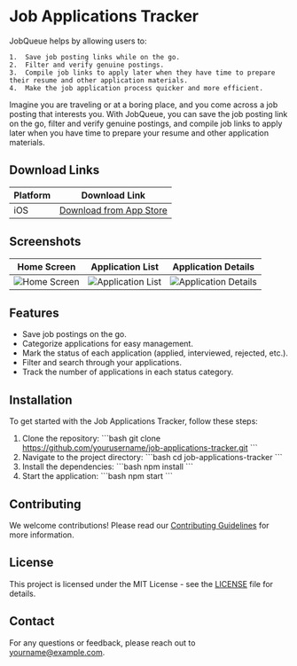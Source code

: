 
# Job Applications Tracker

JobQueue helps by allowing users to:

	1.	Save job posting links while on the go.
	2.	Filter and verify genuine postings.
	3.	Compile job links to apply later when they have time to prepare their resume and other application materials.
	4.	Make the job application process quicker and more efficient.

Imagine you are traveling or at a boring place, and you come across a job posting that interests you. With JobQueue, you can save the job posting link on the go, filter and verify genuine postings, and compile job links to apply later when you have time to prepare your resume and other application materials.

## Download Links

| Platform | Download Link |
|----------|---------------|
| iOS      | [Download from App Store](https://apps.apple.com/in/app/job-queue/id6503421892) |

## Screenshots

| Home Screen | Application List | Application Details |
|-------------|------------------|---------------------|
| ![Home Screen](screenshots/home.png) | ![Application List](screenshots/application_list.png) | ![Application Details](screenshots/application_details.png) |

## Features

- Save job postings on the go.
- Categorize applications for easy management.
- Mark the status of each application (applied, interviewed, rejected, etc.).
- Filter and search through your applications.
- Track the number of applications in each status category.

## Installation

To get started with the Job Applications Tracker, follow these steps:

1. Clone the repository:
   \`\`\`bash
   git clone https://github.com/yourusername/job-applications-tracker.git
   \`\`\`
2. Navigate to the project directory:
   \`\`\`bash
   cd job-applications-tracker
   \`\`\`
3. Install the dependencies:
   \`\`\`bash
   npm install
   \`\`\`
4. Start the application:
   \`\`\`bash
   npm start
   \`\`\`

## Contributing

We welcome contributions! Please read our [Contributing Guidelines](CONTRIBUTING.md) for more information.

## License

This project is licensed under the MIT License - see the [LICENSE](LICENSE) file for details.

## Contact

For any questions or feedback, please reach out to [yourname@example.com](mailto:yourname@example.com).
